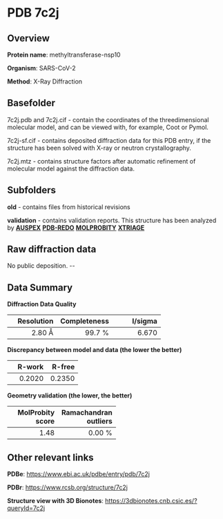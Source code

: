 # PDB 7c2j

## Overview

**Protein name**: methyltransferase-nsp10

**Organism**: SARS-CoV-2

**Method**: X-Ray Diffraction

## Basefolder

7c2j.pdb and 7c2j.cif - contain the coordinates of the threedimensional molecular model, and can be viewed with, for example, Coot or Pymol.

7c2j-sf.cif - contains deposited diffraction data for this PDB entry, if the structure has been solved with X-ray or neutron crystallography.

7c2j.mtz - contains structure factors after automatic refinement of molecular model against the diffraction data.

## Subfolders



**old** - contains files from historical revisions

**validation** - contains validation reports. This structure has been analyzed by [**AUSPEX**](https://github.com/thorn-lab/coronavirus_structural_task_force/tree/master/pdb/methyltransferase-nsp10/SARS-CoV-2/7c2j/validation/auspex) [**PDB-REDO**](https://github.com/thorn-lab/coronavirus_structural_task_force/tree/master/pdb/methyltransferase-nsp10/SARS-CoV-2/7c2j/validation/pdb-redo) [**MOLPROBITY**](https://github.com/thorn-lab/coronavirus_structural_task_force/tree/master/pdb/methyltransferase-nsp10/SARS-CoV-2/7c2j/validation/molprobity) [**XTRIAGE**](https://github.com/thorn-lab/coronavirus_structural_task_force/blob/master/pdb/methyltransferase-nsp10/SARS-CoV-2/7c2j/validation/Xtriage_output.log) 

## Raw diffraction data

No public deposition. --<br> 

## Data Summary
**Diffraction Data Quality**

|   | Resolution | Completeness| I/sigma |
|---|-------------:|----------------:|--------------:|
|   |2.80 Å|99.7  %|<img width=50/>6.670|

**Discrepancy between model and data (the lower the better)**

|   | **R-work**| **R-free**   
|---|-------------:|----------------:|           
||  0.2020|  0.2350|

**Geometry validation (the lower, the better)**

|   |**MolProbity<br>score**| **Ramachandran<br>outliers** 
|---|-------------:|----------------:|
||  1.48|  0.00 %|

 

 



## Other relevant links 
**PDBe**:  https://www.ebi.ac.uk/pdbe/entry/pdb/7c2j
 
**PDBr**: https://www.rcsb.org/structure/7c2j 

**Structure view with 3D Bionotes**: https://3dbionotes.cnb.csic.es/?queryId=7c2j

